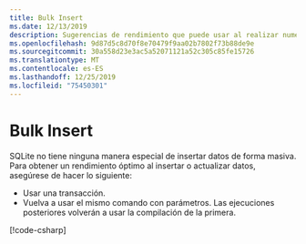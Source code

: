 ```yaml
---
title: Bulk Insert
ms.date: 12/13/2019
description: Sugerencias de rendimiento que puede usar al realizar numerosos cambios en la base de datos.
ms.openlocfilehash: 9d87d5c8d70f8e70479f9aa02b7802f73b88de9e
ms.sourcegitcommit: 30a558d23e3ac5a52071121a52c305c85fe15726
ms.translationtype: MT
ms.contentlocale: es-ES
ms.lasthandoff: 12/25/2019
ms.locfileid: "75450301"
---
```

# <a name="bulk-insert"></a>Bulk Insert

SQLite no tiene ninguna manera especial de insertar datos de forma masiva. Para obtener un rendimiento óptimo al insertar o actualizar datos, asegúrese de hacer lo siguiente:

- Usar una transacción.
- Vuelva a usar el mismo comando con parámetros. Las ejecuciones posteriores volverán a usar la compilación de la primera.

[!code-csharp[](../../../../samples/snippets/standard/data/sqlite/BulkInsertSample/Program.cs?name=snippet_BulkInsert)]
